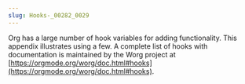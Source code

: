 ```yaml
---
slug: Hooks-_00282_0029
---
```


Org has a large number of hook variables for adding functionality. This appendix illustrates using a few. A complete list of hooks with documentation is maintained by the Worg project at [https://orgmode.org/worg/doc.html#hooks](https://orgmode.org/worg/doc.html#hooks).
